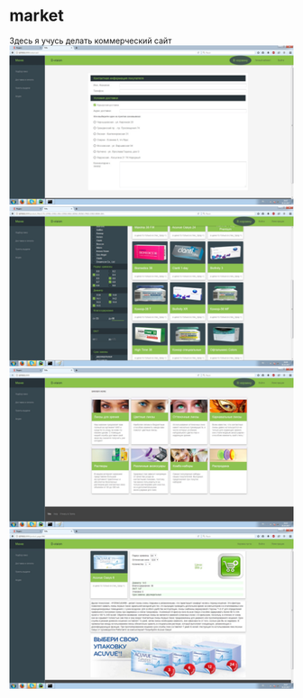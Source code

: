 # market

Здесь я учусь делать коммерческий сайт
![](/screenshots/cart.jpg?raw=true)
![](/screenshots/filter.jpg)
![](/screenshots/index.jpg?raw=true)
![](/screenshots/product_page.jpg?raw=true)
